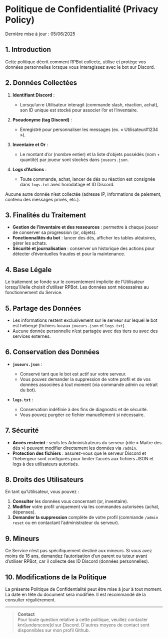 # Politique de Confidentialité (Privacy Policy)

Dernière mise à jour : 05/06/2025

## 1. Introduction

Cette politique décrit comment RPBot collecte, utilise et protège vos données personnelles lorsque vous interagissez avec le bot sur Discord.

## 2. Données Collectées

1. **Identifiant Discord** :  
   - Lorsqu’un·e Utilisateur interagit (commande slash, réaction, achat), son ID unique est stocké pour associer l’or et l’inventaire.  

2. **Pseudonyme (tag Discord)** :  
   - Enregistré pour personnaliser les messages (ex. « Utilisateur#1234 »).  

3. **Inventaire et Or** :  
   - Le montant d’or (nombre entier) et la liste d’objets possédés (nom + quantité) par joueur sont stockés dans `joueurs.json`.

4. **Logs d’Actions** :  
   - Toute commande, achat, lancer de dés ou réaction est consignée dans `logs.txt` avec horodatage et ID Discord.  

Aucune autre donnée n’est collectée (adresse IP, informations de paiement, contenu des messages privés, etc.).

## 3. Finalités du Traitement

- **Gestion de l’inventaire et des ressources** : permettre à chaque joueur de conserver sa progression (or, objets).  
- **Fonctionnalités du bot** : lancer des dés, afficher les tables aléatoires, gérer les achats.  
- **Sécurité et journalisation** : conserver un historique des actions pour détecter d’éventuelles fraudes et pour la maintenance.  

## 4. Base Légale

Le traitement se fonde sur le consentement implicite de l’Utilisateur lorsqu’il/elle choisit d’utiliser RPBot. Les données sont nécessaires au fonctionnement du Service.

## 5. Partage des Données

- Les informations restent exclusivement sur le serveur sur lequel le bot est hébergé (fichiers locaux `joueurs.json` et `logs.txt`).  
- Aucune donnée personnelle n’est partagée avec des tiers ou avec des services externes.

## 6. Conservation des Données

- **`joueurs.json`** :  
  - Conservé tant que le bot est actif sur votre serveur.  
  - Vous pouvez demander la suppression de votre profil et de vos données associées à tout moment (via commande admin ou retrait du bot).  

- **`logs.txt`** :  
  - Conservation indéfinie à des fins de diagnostic et de sécurité.  
  - Vous pouvez purgéer ce fichier manuellement si nécessaire.

## 7. Sécurité

- **Accès restreint** : seuls les Administrateurs du serveur (rôle « Maitre des dés ») peuvent modifier directement les données via `/admin`.  
- **Protection des fichiers** : assurez-vous que le serveur Discord et l’hébergeur sont configurés pour limiter l’accès aux fichiers JSON et logs à des utilisateurs autorisés.

## 8. Droits des Utilisateurs

En tant qu’Utilisateur, vous pouvez :

1. **Consulter** les données vous concernant (or, inventaire).  
2. **Modifier** votre profil uniquement via les commandes autorisées (achat, dépenses).  
3. **Demander la suppression** complète de votre profil (commande `/admin reset` ou en contactant l’administrateur du serveur).  

## 9. Mineurs

Ce Service n’est pas spécifiquement destiné aux mineurs. Si vous avez moins de 16 ans, demandez l’autorisation d’un parent ou tuteur avant d’utiliser RPBot, car il collecte des ID Discord (données personnelles).

## 10. Modifications de la Politique

La présente Politique de Confidentialité peut être mise à jour à tout moment. La date en tête du document sera modifiée. Il est recommandé de la consulter régulièrement.

---

> **Contact**  
> Pour toute question relative à cette politique, veuillez contacter knr[underscore]d sur Discord. D'autres moyens de contact sont disponnibles sur mon profil Github.  
